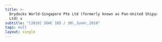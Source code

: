 ```yaml
---
title: >-
  Drydocks World-Singapore Pte Ltd (formerly known as Pan-United Shipyard Pte
  Ltd) v
subtitle: "[2010] SGHC 185 / 30\_June\_2010"
tags: null
layout: single
---
```


